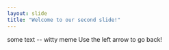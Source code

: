 ```yaml
---
layout: slide
title: "Welcome to our second slide!"
---
```

some text -- witty meme
Use the left arrow to go back!
